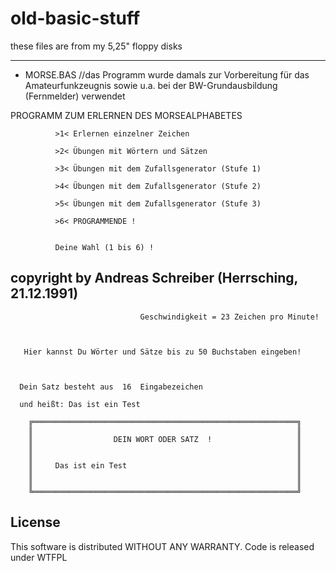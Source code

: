 # old-basic-stuff
these files are from my 5,25" floppy disks

---------
-	MORSE.BAS                    //das Programm wurde damals zur Vorbereitung für das Amateurfunkzeugnis sowie u.a. bei der BW-Grundausbildung (Fernmelder) verwendet

 PROGRAMM ZUM ERLERNEN DES MORSEALPHABETES



              >1< Erlernen einzelner Zeichen

              >2< Übungen mit Wörtern und Sätzen

              >3< Übungen mit dem Zufallsgenerator (Stufe 1)

              >4< Übungen mit dem Zufallsgenerator (Stufe 2)

              >5< Übungen mit dem Zufallsgenerator (Stufe 3)

              >6< PROGRAMMENDE !


              Deine Wahl (1 bis 6) !



copyright by Andreas Schreiber (Herrsching, 21.12.1991)
-------

                                 Geschwindigkeit = 23 Zeichen pro Minute!



       Hier kannst Du Wörter und Sätze bis zu 50 Buchstaben eingeben!



      Dein Satz besteht aus  16  Eingabezeichen

      und heißt: Das ist ein Test

        ╔═══════════════════════════════════════════════════════════╗
        ║                                                           ║
        ║                  DEIN WORT ODER SATZ  !                   ║
        ║                                                           ║
        ║                                                           ║
        ║     Das ist ein Test                                      ║
        ║                                                           ║
        ║                                                           ║
        ╚═══════════════════════════════════════════════════════════╝


License
-------
This software is distributed WITHOUT ANY WARRANTY.
Code is released under WTFPL
